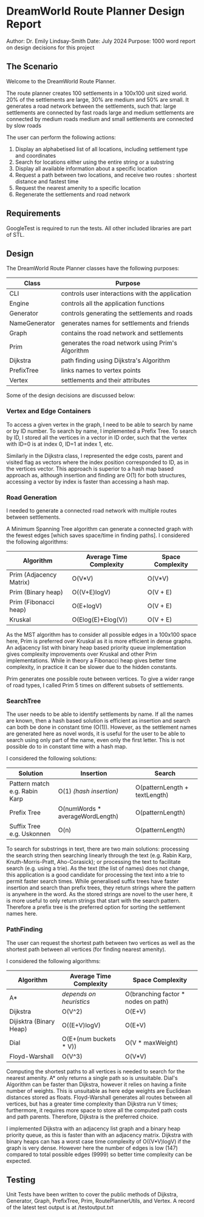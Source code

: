 # DreamWorld Route Planner Design Report

Author: Dr. Emily Lindsay-Smith
Date: July 2024
Purpose: 1000 word report on design decisions for this project

## The Scenario

Welcome to the DreamWorld Route Planner. 

The route planner creates 100 settlements in a 100x100 unit sized world. 20% of the settlements are large, 30% are medium and 50% are small. It generates a road network between the settlements, such that:
	large settlements are connected by fast roads
	large and medium settlements are connected by medium roads
	medium and small settlements are connected by slow roads

The user can perform the following actions:

1) Display an alphabetised list of all locations, including settlement type and coordinates
2) Search for locations either using the entire string or a substring
3) Display all available information about a specific location
4) Request a path between two locations, and receive two routes : shortest distance and fastest time
5) Request the nearest amenity to a specific location
6) Regenerate the settlements and road network

## Requirements
GoogleTest is required to run the tests. All other included libraries are part of STL.

## Design

The DreamWorld Route Planner classes have the following purposes:

| Class			| Purpose						|
|-----------------------|-------------------------------------------------------|	
| CLI	 		| controls user interactions with the application	|
| Engine		| controls all the application functions		|
| Generator		| controls generating the settlements and roads		|
| NameGenerator		| generates names for settlements and friends		|
| Graph			| contains the road network and settlements		|
| Prim			| generates the road network using Prim's Algorithm	|
| Dijkstra		| path finding using Dijkstra's Algorithm		|
| PrefixTree		| links names to vertex points				|
| Vertex		| settlements and their attributes			|

Some of the design decisions are discussed below:

### Vertex and Edge Containers
To access a given vertex in the graph, I need to be able to search by name or by ID number. To search by name, I implemented a Prefix Tree. To search by ID, I stored all the vertices in a vector in ID order, such that the vertex with ID=0 is at index 0, ID=1 at index 1, etc. 

Similarly in the Dijkstra class, I represented the edge costs, parent and visited flag as vectors where the index position corresponded to ID, as in the vertices vector. This approach is superior to a hash map based approach as, although insertion and finding are O(1) for both structures, accessing a vector by index is faster than accessing a hash map.

### Road Generation

I needed to generate a connected road network with multiple routes between settlements.

A Minimum Spanning Tree algorithm can generate a connected graph with the fewest edges [which saves space/time in finding paths]. I considered the following algorithms:

| Algorithm			| Average Time Complexity | Space Complexity	|
|-------------------------------|-------------------------|---------------------|
| Prim (Adjacency Matrix) 	| O(V*V) 		  | O(V*V)		| 
| Prim (Binary heap)		| O((V+E)logV) 		  | O(V + E) 		| 
| Prim (Fibonacci heap)		| O(E+logV) 		  | O(V + E) 		| 
| Kruskal			| O(Elog(E)+Elog(V)) 	  | O(V + E) 		|

As the MST algorithm has to consider all possible edges in a 100x100 space here, Prim is preferred over Kruskal as it is more efficient in dense graphs. An adjacency list with binary heap based priority queue implementation gives complexity improvements over Kruskal and other Prim implementations. While in theory a Fibonacci heap gives better time complexity, in practice it can be slower due to the hidden constants. 

Prim generates one possible route between vertices. To give a wider range of road types, I called Prim 5 times on different subsets of settlements.

### SearchTree

The user needs to be able to identify settlements by name. If all the names are known, then a hash based solution is efficient as insertion and search can both be done in constant time (O(1)). However, as the settlement names are generated here as novel words, it is useful for the user to be able to search using only part of the name, even only the first letter. This is not possible do to in constant time with a hash map. 

I considered the following solutions:
 
| Solution			| Insertion 				| Search				|	
|-------------------------------|---------------------------------------|-------------------------------|
| Pattern match e.g. Rabin Karp	| O(1) *(hash insertion)*		| O(patternLength + textLength)	|				
| Prefix Tree			| O(numWords * averageWordLength)	| O(patternLength)		| 
| Suffix Tree e.g. Uskonnen	| O(n)					| O(patternLength) 		| 

To search for substrings in text, there are two main solutions: processing the search string then searching linearly through the text (e.g. Rabin Karp, Knuth-Morris-Pratt, Aho-Corasick); or processing the text to facilitate search (e.g. using a trie). As the text (the list of names) does not change, this application is a good candidate for processing the text into a trie to permit faster search times. While generalised suffix trees have faster insertion and search than prefix trees, they return strings where the pattern is anywhere in the word. As the stored strings are novel to the user here, it is more useful to only return strings that start with the search pattern. Therefore a prefix tree is the preferred option for sorting the settlement names here.

### PathFinding

The user can request the shortest path between two vertices as well as the shortest path between all vertices (for finding nearest amenity). 

I considered the following algorithms:

| Algorithm 			| Average Time Complexity 	| Space Complexity 			|
|-------------------------------|-------------------------------|---------------------------------------|
| A*				| *depends on heuristics*	| O(branching factor * nodes on path)	|
| Dijkstra  			| O(V^2) 			| O(E+V)				| 
| Dijisktra (Binary Heap) 	| O((E+V)logV) 			| O(E+V)				| 
| Dial				| O(E+(num buckets * V)) 	| O(V * maxWeight) 			|
| Floyd-Warshall		| O(V^3)			| O(V*V)				|

Computing the shortest paths to all vertices is needed to search for the nearest amenity. A* only returns a single path so is unsuitable. Dial's Algorithm can be faster than Dijkstra, however it relies on having a finite number of weights. This is unsuitable as here edge weights are Euclidean distances stored as floats. Floyd-Warshall generates all routes between all vertices, but has a greater time complexity than Dijkstra run V times; furthermore, it requires more space to store all the computed path costs and path parents. Therefore, Dijkstra is the preferred choice. 

I implemented Dijkstra with an adjacency list graph and a binary heap priority queue, as this is faster than with an adjacency matrix. Dijkstra with binary heaps can has a worst case time complexity of O((V*V)logV) if the graph is very dense. However here the number of edges is low (147) compared to total possible edges (9999) so better time complexity can be expected.

## Testing
Unit Tests have been written to cover the public methods of Dijkstra, Generator, Graph, PrefixTree, Prim, RoutePlannerUtils, and Vertex. A record of the latest test output is at /testoutput.txt
